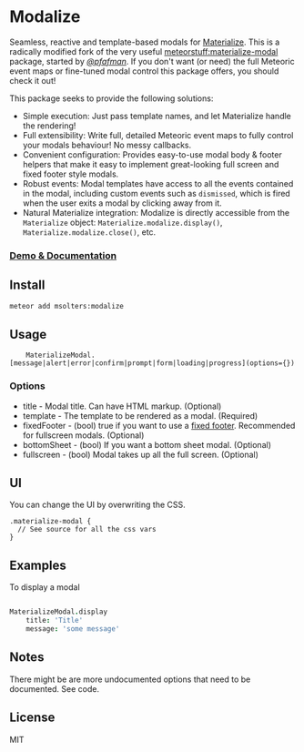 Modalize
========================

Seamless, reactive and template-based modals for [Materialize](http://materializecss.com).  This is a radically modified fork of the very useful [meteorstuff:materialize-modal](https://github.com/MeteorStuff/meteor-materialize-modal) package, started by [*@pfafman*](https://github.com/pfafman).  If you don't want (or need) the full Meteoric event maps or fine-tuned modal control this package offers, you should check it out!

This package seeks to provide the following solutions:

*  Simple execution: Just pass template names, and let Materialize handle the rendering!
*  Full extensibility:  Write full, detailed Meteoric event maps to fully control your modals behaviour!  No messy callbacks.
*  Convenient configuration:  Provides easy-to-use modal body & footer helpers that make it easy to implement great-looking full screen and fixed footer style modals.
*  Robust events:  Modal templates have access to all the events contained in the modal, including custom events such as `dismissed`, which is fired when the user exits a modal by clicking away from it.
*  Natural Materialize integration:  Modalize is directly accessible from the `Materialize` object: `Materialize.modalize.display()`, `Materialize.modalize.close()`, etc.

### [Demo & Documentation](http://modalize.meteor.com)

## Install

```bash
meteor add msolters:modalize
```

## Usage

```
	MaterializeModal.[message|alert|error|confirm|prompt|form|loading|progress](options={})
```

### Options

* title - Modal title. Can have HTML markup.  (Optional)
* template - The template to be rendered as a modal.  (Required)
* fixedFooter - (bool) true if you want to use a [fixed footer](http://materializecss.com/modals.html#fixed-footer).  Recommended for fullscreen modals.  (Optional)
* bottomSheet - (bool) If you want a bottom sheet modal.  (Optional)
* fullscreen - (bool) Modal takes up all the full screen.  (Optional)

## UI
You can change the UI by overwriting the CSS.

```
.materialize-modal {
  // See source for all the css vars
}
```

## Examples


To display a modal

```coffeescript

MaterializeModal.display
    title: 'Title'
    message: 'some message'        
```


## Notes

There might be are more undocumented options that need to be documented.  See code.

## License
MIT
